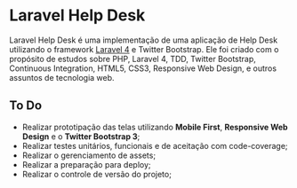 # Laravel Help Desk

Laravel Help Desk é uma implementação de uma aplicação de Help Desk utilizando o framework [Laravel 4](http://laravel.com) e Twitter Bootstrap. Ele foi criado com o propósito de estudos sobre PHP, Laravel 4, TDD, Twitter Bootstrap, Continuous Integration, HTML5, CSS3, Responsive Web Design,  e outros assuntos de tecnologia web.

## To Do

- Realizar prototipação das telas utilizando **Mobile First**, **Responsive Web Design** e o **Twitter Bootstrap 3**;
- Realizar testes unitários, funcionais e de aceitação com code-coverage;
- Realizar o gerenciamento de assets;
- Realizar a preparação para deploy;
- Realizar o controle de versão do projeto;